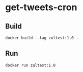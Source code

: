 # get-tweets-cron

## Build
```terminal
docker build --tag zultest:1.0 .  
```

## Run
```terminal
docker run zultest:1.0   
```